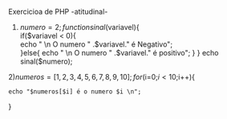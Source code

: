 Exercicioa de PHP -atitudinal-

1) $numero=2;     
  function sinal($variavel){  
     if($variavel < 0){  
    echo " \n O numero " .$variavel." é Negativo";    
     }else{
     echo " \n O numero " .$variavel." é positivo";
     }
   }
  echo sinal($numero);

2)$numeros=[1,2,3,4,5,6,7,8,9,10];                                                                                                                                                                                                                       
for($i=0;$i<10;$i++){

    echo "$numeros[$i] é o numero $i \n";
    
}
